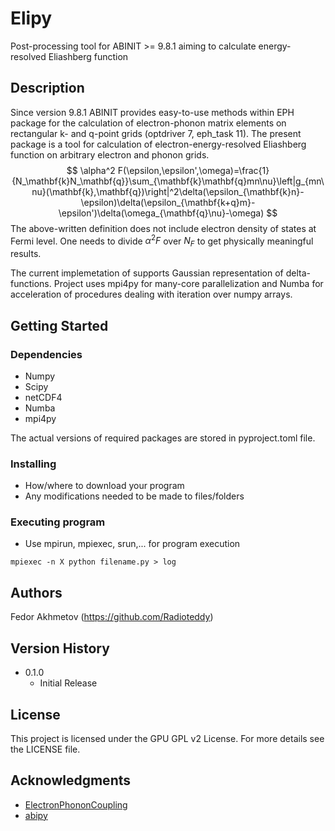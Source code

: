 # Elipy

Post-processing tool for ABINIT >= 9.8.1 aiming to calculate energy-resolved Eliashberg function

## Description

Since version 9.8.1 ABINIT provides easy-to-use methods within EPH package for the calculation of electron-phonon matrix elements on rectangular k- and q-point grids (optdriver 7, eph_task 11). The present package is a tool for calculation of electron-energy-resolved Eliashberg function on arbitrary electron and phonon grids. 
$$
\alpha^2 F(\epsilon,\epsilon',\omega)=\frac{1}{N_\mathbf{k}N_\mathbf{q}}\sum_{\mathbf{k}\mathbf{q}mn\nu}\left|g_{mn\nu}(\mathbf{k},\mathbf{q})\right|^2\delta(\epsilon_{\mathbf{k}n}-\epsilon)\delta(\epsilon_{\mathbf{k+q}m}-\epsilon')\delta(\omega_{\mathbf{q}\nu}-\omega)
$$
The above-written definition does not include electron density of states at Fermi level. One needs to divide $\alpha^2 F$ over $N_F$ to get physically meaningful results. 

The current implemetation of supports Gaussian representation of delta-functions. Project uses mpi4py for many-core parallelization and Numba for acceleration of procedures dealing with iteration over numpy arrays.

## Getting Started

### Dependencies

* Numpy
* Scipy
* netCDF4
* Numba
* mpi4py

The actual versions of required packages are stored in pyproject.toml file.

### Installing

* How/where to download your program
* Any modifications needed to be made to files/folders

### Executing program

* Use mpirun, mpiexec, srun,... for program execution
```
mpiexec -n X python filename.py > log
```

## Authors

Fedor Akhmetov (https://github.com/Radioteddy)

## Version History

* 0.1.0
    * Initial Release

## License

This project is licensed under the GPU GPL v2 License. For more details see the LICENSE file.

## Acknowledgments
* [ElectronPhononCoupling](https://github.com/GkAntonius/ElectronPhononCoupling)
* [abipy](https://github.com/abinit/abipy)

